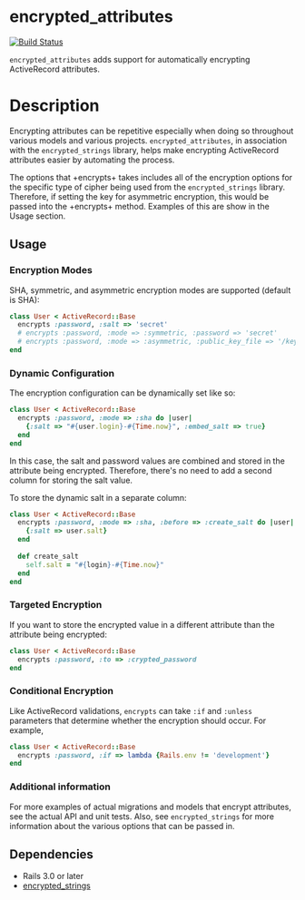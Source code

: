 # encrypted_attributes

[![Build Status](https://travis-ci.org/kwiest/encrypted_attributes.png?branch=master)](https://travis-ci.org/kwiest/encrypted_attributes)

`encrypted_attributes` adds support for automatically encrypting ActiveRecord
attributes.

# Description

Encrypting attributes can be repetitive especially when doing so throughout
various models and various projects.  `encrypted_attributes`, in association
with the `encrypted_strings` library, helps make encrypting ActiveRecord
attributes easier by automating the process.

The options that +encrypts+ takes includes all of the encryption options for
the specific type of cipher being used from the `encrypted_strings` library.
Therefore, if setting the key for asymmetric encryption, this would be passed
into the +encrypts+ method.  Examples of this are show in the Usage section.

## Usage

### Encryption Modes

SHA, symmetric, and asymmetric encryption modes are supported (default is SHA):

```ruby
class User < ActiveRecord::Base
  encrypts :password, :salt => 'secret'
  # encrypts :password, :mode => :symmetric, :password => 'secret'
  # encrypts :password, :mode => :asymmetric, :public_key_file => '/keys/public', :private_key_file => '/keys/private'
end
```

### Dynamic Configuration

The encryption configuration can be dynamically set like so:

```ruby
class User < ActiveRecord::Base
  encrypts :password, :mode => :sha do |user|
    {:salt => "#{user.login}-#{Time.now}", :embed_salt => true}
  end
end
```

In this case, the salt and password values are combined and stored in the
attribute being encrypted.  Therefore, there's no need to add a second column
for storing the salt value.

To store the dynamic salt in a separate column:

```ruby
class User < ActiveRecord::Base
  encrypts :password, :mode => :sha, :before => :create_salt do |user|
    {:salt => user.salt}
  end
  
  def create_salt
    self.salt = "#{login}-#{Time.now}"
  end
end
```

### Targeted Encryption

If you want to store the encrypted value in a different attribute than the
attribute being encrypted:

```ruby
class User < ActiveRecord::Base
  encrypts :password, :to => :crypted_password
end
```

### Conditional Encryption

Like ActiveRecord validations, `encrypts` can take `:if` and `:unless`
parameters that determine whether the encryption should occur.  For example,

```ruby
class User < ActiveRecord::Base
  encrypts :password, :if => lambda {Rails.env != 'development'}
end
```

### Additional information

For more examples of actual migrations and models that encrypt attributes,
see the actual API and unit tests.  Also, see `encrypted_strings` for more
information about the various options that can be passed in.

## Dependencies

* Rails 3.0 or later
* [encrypted_strings](http://github.com/pluginaweek/encrypted_strings)

